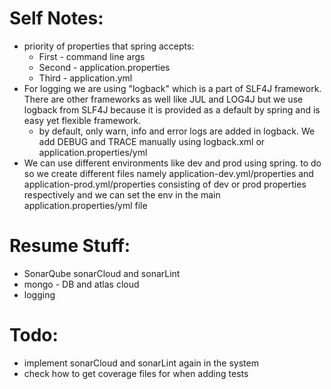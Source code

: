 # Self Notes:
* priority of properties that spring accepts:
  * First - command line args
  * Second - application.properties
  * Third - application.yml
* For logging we are using "logback" which is a part of SLF4J framework. There are other frameworks as well like JUL and LOG4J but we use logback from SLF4J because it is provided as a default by spring and is easy yet flexible framework.
  * by default, only warn, info and error logs are added in logback. We add DEBUG and TRACE manually using logback.xml or application.properties/yml
* We can use different environments like dev and prod using spring. to do so we create different files namely application-dev.yml/properties and application-prod.yml/properties consisting of dev or prod properties respectively and we can set the env in the main application.properties/yml file   

# Resume Stuff:
* SonarQube sonarCloud and sonarLint
* mongo - DB and atlas cloud
* logging

# Todo:
* implement sonarCloud and sonarLint again in the system
* check how to get coverage files for when adding tests